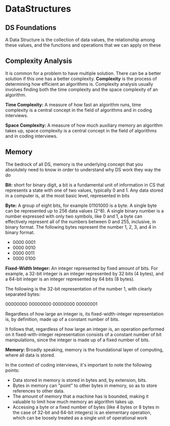 # DataStructures

## DS Foundations

A Data Structure is the collection of data values, the relationship among these values, and the functions and operations that we can apply on these

## Complexity Analysis

It is common for a problem to have multiple solution. There can be a better solution if this one has a better complexity. **Complexity** is the process of determining how efficient an algorithms is. Complexity analysis usually involves finding both the time complexity and the space complexity of an algorithm.

**Time Complexity:** A measure of how fast an algorithm runs, time complexity is a central concept in the field of algorithms and in coding interviews.

**Space Complexity:** A measure of how much auxiliary memory an algorithm takes up, space complexity is a central concept in the field of algorithms and in coding interviews.

## Memory

The bedrock of all DS, memory is the underlying concept that you absolutely need to know in order to understand why DS work they way the do

**Bit:** short for binary digit, a bit is a fundamental unit of information in CS that represents a state with one of two values, typically 0 and 1. Any data stored in a computer is, at the most basic level, represented in bits

**Byte:** A group of eight bits, for example 01101000 is a byte. A single byte can be represented up to 256 data values (2^8). A single binary number is a number expressed with only two symbols, like 0 and 1, a byte can effectively represent all of the numbers between 0 and 255, inclusive, in binary format. The following bytes represent the number 1, 2, 3, and 4 in binary format. 
   - 0000 0001
   - 0000 0010
   - 0000 0011
   - 0000 0100

**Fixed-Width Integer:** An integer represented by fixed amount of bits. For example, a 32-bit integer is an integer represented by 32 bits (4 bytes), and a 64-bit integer is an integer represented by 64 bits (8 bytes).

The following is the 32-bit representation of the number 1, with clearly separated bytes:

00000000 00000000 00000000 00000001

Regardless of how large an integer is, its fixed-width-integer representation is, by definition, made up of a constant number of bits. 

It follows that, regardless of how large an integer is, an operation performed on it fixed-with-integer representation consists of a constant number of bit manipulations, since the integer is made up of a fixed number of bits. 

**Memory:** Broadly speaking, memory is the foundational layer of computing, where all data is stored.

In the context of coding interviews, it's important to note the following points:

- Data stored in memory is stored in bytes and, by extension, bits.
- Bytes in memory can "point" to other bytes in memory, so as to store references to other data.
- The amount of memory that a machine has is bounded, making it valuable to limit how much memory an algorithm takes up.
- Accessing a byte or a fixed number of bytes (like 4 bytes or 8 bytes in the case of 32-bit and 64-bit integers) is an elementary operation, which can be loosely treated as a single unit of operational work